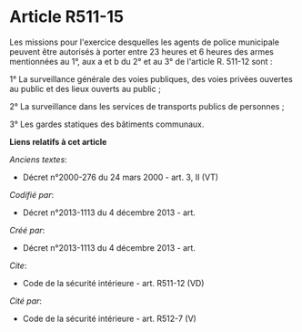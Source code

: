 # Article R511-15

Les missions pour l'exercice desquelles les agents de police municipale peuvent être autorisés à porter entre 23 heures et 6
heures des armes mentionnées au 1°, aux a et b du 2° et au 3° de l'article R. 511-12 sont : 

1° La surveillance générale des voies publiques, des voies privées ouvertes au public et des lieux ouverts au public ; 

2° La surveillance dans les services de transports publics de personnes ; 

3° Les gardes statiques des bâtiments communaux.

**Liens relatifs à cet article**

_Anciens textes_:

  - Décret n°2000-276 du 24 mars 2000 - art. 3, II (VT)

_Codifié par_:

  - Décret n°2013-1113 du 4 décembre 2013 - art.

_Créé par_:

  - Décret n°2013-1113 du 4 décembre 2013 - art.

_Cite_:

  - Code de la sécurité intérieure - art. R511-12 (VD)

_Cité par_:

  - Code de la sécurité intérieure - art. R512-7 (V)
